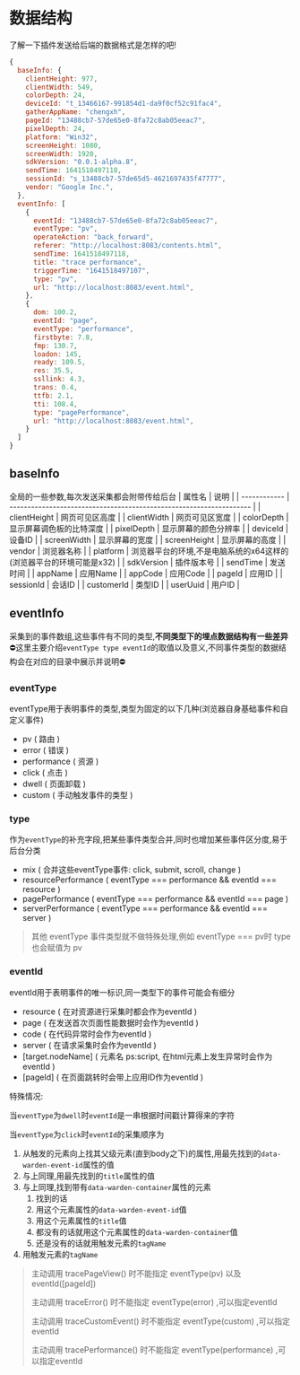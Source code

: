# 数据结构
了解一下插件发送给后端的数据格式是怎样的吧!

``` js
{
  baseInfo: {
    clientHeight: 977,
    clientWidth: 549,
    colorDepth: 24,
    deviceId: "t_13466167-991854d1-da9f0cf52c91fac4",
    gatherAppName: "chengxh",
    pageId: "13488cb7-57de65e0-8fa72c8ab05eeac7",
    pixelDepth: 24,
    platform: "Win32",
    screenHeight: 1080,
    screenWidth: 1920,
    sdkVersion: "0.0.1-alpha.8",
    sendTime: 1641518497118,
    sessionId: "s_13488cb7-57de65d5-4621697435f47777",
    vendor: "Google Inc.",
  },
  eventInfo: [
    {
      eventId: "13488cb7-57de65e0-8fa72c8ab05eeac7",
      eventType: "pv",
      operateAction: "back_forward",
      referer: "http://localhost:8083/contents.html",
      sendTime: 1641518497118,
      title: "trace performance",
      triggerTime: "1641518497107",
      type: "pv",
      url: "http://localhost:8083/event.html",
    },
    {
      dom: 100.2,
      eventId: "page",
      eventType: "performance",
      firstbyte: 7.8,
      fmp: 130.7,
      loadon: 145,
      ready: 109.5,
      res: 35.5,
      ssllink: 4.3,
      trans: 0.4,
      ttfb: 2.1,
      tti: 108.4,
      type: "pagePerformance",
      url: "http://localhost:8083/event.html",
    }
  ]
}
```

## baseInfo
全局的一些参数,每次发送采集都会附带传给后台
| 属性名       | 说明                                                                |
| ------------ | ------------------------------------------------------------------- |
| clientHeight | 网页可见区高度                                                      |
| clientWidth  | 网页可见区宽度                                                      |
| colorDepth   | 显示屏幕调色板的比特深度                                            |
| pixelDepth   | 显示屏幕的颜色分辨率                                                |
| deviceId     | 设备ID                                                              |
| screenWidth  | 显示屏幕的宽度                                                      |
| screenHeight | 显示屏幕的高度                                                      |
| vendor       | 浏览器名称                                                          |
| platform     | 浏览器平台的环境,不是电脑系统的x64这样的(浏览器平台的环境可能是x32) |
| sdkVersion   | 插件版本号                                                          |
| sendTime     | 发送时间                                                            |
| appName      | 应用Name                                                            |
| appCode      | 应用Code                                                            |
| pageId       | 应用ID                                                              |
| sessionId    | 会话ID                                                              |
| customerId   | 类型ID                                                              |
| userUuid     | 用户ID                                                              |

## eventInfo
采集到的事件数组,这些事件有不同的类型,**不同类型下的埋点数据结构有一些差异**<br>
:no_entry:这里主要介绍`eventType type eventId`的取值以及意义,不同事件类型的数据结构会在对应的目录中展示并说明:no_entry:

### eventType
eventType用于表明事件的类型,类型为固定的以下几种(浏览器自身基础事件和自定义事件)
+ pv ( 路由 )
+ error ( 错误 )
+ performance ( 资源 )
+ click ( 点击 )
+ dwell ( 页面卸载 )
+ custom ( 手动触发事件的类型 )

### type
作为`eventType`的补充字段,把某些事件类型合并,同时也增加某些事件区分度,易于后台分类
+ mix ( 合并这些eventType事件: click, submit, scroll, change )
+ resourcePerformance ( eventType === performance && eventId === resource )
+ pagePerformance ( eventType === performance && eventId === page )
+ serverPerformance ( eventType === performance && eventId === server )

> 其他 eventType 事件类型就不做特殊处理,例如 eventType === pv时 type 也会赋值为 pv

### eventId
eventId用于表明事件的唯一标识,同一类型下的事件可能会有细分

+ resource ( 在对资源进行采集时都会作为eventId )
+ page ( 在发送首次页面性能数据时会作为eventId )
+ code ( 在代码异常时会作为eventId )
+ server ( 在请求采集时会作为eventId )
+ [target.nodeName] ( 元素名 ps:script, 在html元素上发生异常时会作为eventId )
+ [pageId] ( 在页面跳转时会带上应用ID作为eventId )

特殊情况:

当`eventType`为`dwell`时`eventId`是一串根据时间戳计算得来的字符

当`eventType`为`click`时`eventId`的采集顺序为
1. 从触发的元素向上找其父级元素(直到body之下)的属性,用最先找到的`data-warden-event-id`属性的值
2. 与上同理,用最先找到的`title`属性的值
3. 与上同理,找到带有`data-warden-container`属性的元素
   1. 找到的话
   2. 用这个元素属性的`data-warden-event-id`值
   3. 用这个元素属性的`title`值
   4. 都没有的话就用这个元素属性的`data-warden-container`值
   5. 还是没有的话就用触发元素的`tagName`
4. 用触发元素的`tagName`

> 主动调用 tracePageView() 时不能指定 eventType(pv) 以及 eventId([pageId])
> 
> 主动调用 traceError() 时不能指定 eventType(error) ,可以指定eventId
> 
> 主动调用 traceCustomEvent() 时不能指定 eventType(custom) ,可以指定eventId
> 
> 主动调用 tracePerformance() 时不能指定 eventType(performance) ,可以指定eventId